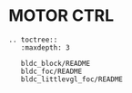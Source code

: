 # MOTOR CTRL

```{eval-rst}
.. toctree::
   :maxdepth: 3

   bldc_block/README
   bldc_foc/README
   bldc_littlevgl_foc/README
```
